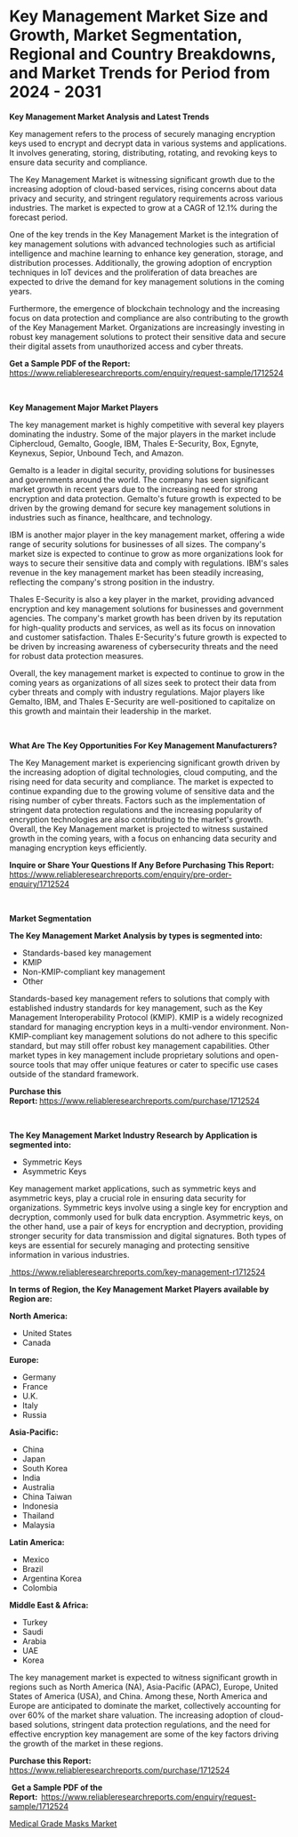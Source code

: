 <p><h1>Key Management Market Size and Growth, Market Segmentation, Regional and Country Breakdowns, and Market Trends for Period from 2024 -  2031</h1></p><p><strong>Key Management Market Analysis and Latest Trends</strong></p>
<p><p>Key management refers to the process of securely managing encryption keys used to encrypt and decrypt data in various systems and applications. It involves generating, storing, distributing, rotating, and revoking keys to ensure data security and compliance.</p><p>The Key Management Market is witnessing significant growth due to the increasing adoption of cloud-based services, rising concerns about data privacy and security, and stringent regulatory requirements across various industries. The market is expected to grow at a CAGR of 12.1% during the forecast period.</p><p>One of the key trends in the Key Management Market is the integration of key management solutions with advanced technologies such as artificial intelligence and machine learning to enhance key generation, storage, and distribution processes. Additionally, the growing adoption of encryption techniques in IoT devices and the proliferation of data breaches are expected to drive the demand for key management solutions in the coming years.</p><p>Furthermore, the emergence of blockchain technology and the increasing focus on data protection and compliance are also contributing to the growth of the Key Management Market. Organizations are increasingly investing in robust key management solutions to protect their sensitive data and secure their digital assets from unauthorized access and cyber threats.</p></p>
<p><strong>Get a Sample PDF of the Report:&nbsp;</strong> <a href="https://www.reliableresearchreports.com/enquiry/request-sample/1712524">https://www.reliableresearchreports.com/enquiry/request-sample/1712524</a></p>
<p>&nbsp;</p>
<p><strong>Key Management Major Market Players</strong></p>
<p><p>The key management market is highly competitive with several key players dominating the industry. Some of the major players in the market include Ciphercloud, Gemalto, Google, IBM, Thales E-Security, Box, Egnyte, Keynexus, Sepior, Unbound Tech, and Amazon.</p><p>Gemalto is a leader in digital security, providing solutions for businesses and governments around the world. The company has seen significant market growth in recent years due to the increasing need for strong encryption and data protection. Gemalto's future growth is expected to be driven by the growing demand for secure key management solutions in industries such as finance, healthcare, and technology.</p><p>IBM is another major player in the key management market, offering a wide range of security solutions for businesses of all sizes. The company's market size is expected to continue to grow as more organizations look for ways to secure their sensitive data and comply with regulations. IBM's sales revenue in the key management market has been steadily increasing, reflecting the company's strong position in the industry.</p><p>Thales E-Security is also a key player in the market, providing advanced encryption and key management solutions for businesses and government agencies. The company's market growth has been driven by its reputation for high-quality products and services, as well as its focus on innovation and customer satisfaction. Thales E-Security's future growth is expected to be driven by increasing awareness of cybersecurity threats and the need for robust data protection measures.</p><p>Overall, the key management market is expected to continue to grow in the coming years as organizations of all sizes seek to protect their data from cyber threats and comply with industry regulations. Major players like Gemalto, IBM, and Thales E-Security are well-positioned to capitalize on this growth and maintain their leadership in the market.</p></p>
<p>&nbsp;</p>
<p><strong>What Are The Key Opportunities For Key Management Manufacturers?</strong></p>
<p><p>The Key Management market is experiencing significant growth driven by the increasing adoption of digital technologies, cloud computing, and the rising need for data security and compliance. The market is expected to continue expanding due to the growing volume of sensitive data and the rising number of cyber threats. Factors such as the implementation of stringent data protection regulations and the increasing popularity of encryption technologies are also contributing to the market's growth. Overall, the Key Management market is projected to witness sustained growth in the coming years, with a focus on enhancing data security and managing encryption keys efficiently.</p></p>
<p><strong>Inquire or Share Your Questions If Any Before Purchasing This Report:</strong> <a href="https://www.reliableresearchreports.com/enquiry/pre-order-enquiry/1712524">https://www.reliableresearchreports.com/enquiry/pre-order-enquiry/1712524</a></p>
<p>&nbsp;</p>
<p><strong>Market Segmentation</strong></p>
<p><strong>The Key Management Market Analysis by types is segmented into:</strong></p>
<p><ul><li>Standards-based key management</li><li>KMIP</li><li>Non-KMIP-compliant key management</li><li>Other</li></ul></p>
<p><p>Standards-based key management refers to solutions that comply with established industry standards for key management, such as the Key Management Interoperability Protocol (KMIP). KMIP is a widely recognized standard for managing encryption keys in a multi-vendor environment. Non-KMIP-compliant key management solutions do not adhere to this specific standard, but may still offer robust key management capabilities. Other market types in key management include proprietary solutions and open-source tools that may offer unique features or cater to specific use cases outside of the standard framework.</p></p>
<p><strong>Purchase this Report:&nbsp;</strong><a href="https://www.reliableresearchreports.com/purchase/1712524">https://www.reliableresearchreports.com/purchase/1712524</a></p>
<p>&nbsp;</p>
<p><strong>The Key Management Market Industry Research by Application is segmented into:</strong></p>
<p><ul><li>Symmetric Keys</li><li>Asymmetric Keys</li></ul></p>
<p><p>Key management market applications, such as symmetric keys and asymmetric keys, play a crucial role in ensuring data security for organizations. Symmetric keys involve using a single key for encryption and decryption, commonly used for bulk data encryption. Asymmetric keys, on the other hand, use a pair of keys for encryption and decryption, providing stronger security for data transmission and digital signatures. Both types of keys are essential for securely managing and protecting sensitive information in various industries.</p></p>
<p><a href="https://www.reliableresearchreports.com/key-management-r1712524">&nbsp;https://www.reliableresearchreports.com/key-management-r1712524</a></p>
<p><strong>In terms of Region, the Key Management Market Players available by Region are:</strong></p>
<p>
    <p> <strong> North America: </strong>
        <ul>
            <li>United States</li>
            <li>Canada</li>
        </ul>
        </p> 
    <p> <strong> Europe: </strong>
        <ul>
            <li>Germany</li>
            <li>France</li>
            <li>U.K.</li>
            <li>Italy</li>
            <li>Russia</li>
        </ul>
        </p> 
    <p> <strong> Asia-Pacific: </strong>
        <ul>
            <li>China</li>
            <li>Japan</li>
            <li>South Korea</li>
            <li>India</li>
            <li>Australia</li>
            <li>China Taiwan</li>
            <li>Indonesia</li>
            <li>Thailand</li>
            <li>Malaysia</li>
        </ul>
        </p> 
    <p> <strong> Latin America: </strong>
        <ul>
            <li>Mexico</li>
            <li>Brazil</li>
            <li>Argentina Korea</li>
            <li>Colombia</li>
        </ul>
        </p> 
    <p> <strong> Middle East & Africa: </strong>
        <ul>
            <li>Turkey</li>
            <li>Saudi</li>
            <li>Arabia</li>
            <li>UAE</li>
            <li>Korea</li>
        </ul>
    </p>
    </p>
<p><p>The key management market is expected to witness significant growth in regions such as North America (NA), Asia-Pacific (APAC), Europe, United States of America (USA), and China. Among these, North America and Europe are anticipated to dominate the market, collectively accounting for over 60% of the market share valuation. The increasing adoption of cloud-based solutions, stringent data protection regulations, and the need for effective encryption key management are some of the key factors driving the growth of the market in these regions.</p></p>
<p><strong>Purchase this Report: </strong><a href="https://www.reliableresearchreports.com/purchase/1712524">https://www.reliableresearchreports.com/purchase/1712524</a></p>
<p>&nbsp;<strong>Get a Sample PDF of the Report:&nbsp;&nbsp;</strong><a href="https://www.reliableresearchreports.com/enquiry/request-sample/1712524">https://www.reliableresearchreports.com/enquiry/request-sample/1712524</a></p>
<p><strong></strong></p>
<p><p><a href="https://view.publitas.com/reportprime-1/medical-grade-masks-market-trends-forecast-and-competitive-analysis-to-2031/">Medical Grade Masks Market</a></p></p>
